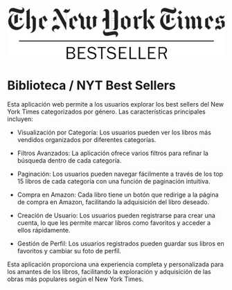 ![Diagrama Entidad-Relación](/assets/readme/nyytbestsellerswbg.png)
# Biblioteca / NYT Best Sellers

Esta aplicación web permite a los usuarios explorar los best sellers del New York Times categorizados por género. Las características principales incluyen:

- Visualización por Categoría: Los usuarios pueden ver los libros más vendidos organizados por diferentes categorías.

- Filtros Avanzados: La aplicación ofrece varios filtros para refinar la búsqueda dentro de cada categoría.

- Paginación: Los usuarios pueden navegar fácilmente a través de los top 15 libros de cada categoría con una función de paginación intuitiva.

- Compra en Amazon: Cada libro tiene un botón que redirige a la página de compra en Amazon, facilitando la adquisición del libro deseado.

- Creación de Usuario: Los usuarios pueden registrarse para crear una cuenta, lo que les permite marcar libros como favoritos y acceder a ellos rápidamente.

- Gestión de Perfil: Los usuarios registrados pueden guardar sus libros en favoritos y cambiar su foto de perfil.

Esta aplicación proporciona una experiencia completa y personalizada para los amantes de los libros, facilitando la exploración y adquisición de las obras más populares según el New York Times.
